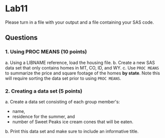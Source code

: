 # Lab11

Please turn in a file with your output and a file containing your SAS code.  


## Questions

### 1. Using PROC MEANS (10 points)

a. Using a LIBNAME reference, load the housing file.
b. Create a new SAS data set that only contains homes in MT, CO, ID, and WY.
c. Use `PROC MEANS` to summarize the price and square footage of the homes **by state**. Note this will require sorting the data set prior to using `PROC MEANS`.


### 2. Creating a data set (5 points)

a. Create a data set consisting of each group member's:
- name,
- residence for the summer, and 
- number of Sweet Peaks ice cream cones that will be eaten.

b. Print this data set and make sure to include an informative title.


